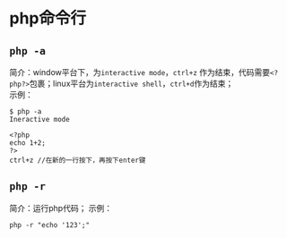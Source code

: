 # php命令行

`php -a`
---     
简介：window平台下，为`interactive mode`，`ctrl+z` 作为结束，代码需要`<?php?>`包裹；linux平台为`interactive shell`，`ctrl+d`作为结束；     
示例：
```
$ php -a
Ineractive mode

<?php
echo 1+2;
?>
ctrl+z //在新的一行按下，再按下enter键

```


`php -r`
---
简介：运行php代码；
示例：
```
php -r "echo '123';"
```



